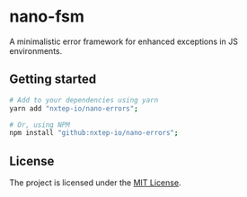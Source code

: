 nano-fsm
========

A minimalistic error framework for enhanced exceptions in JS environments.

## Getting started

```bash
# Add to your dependencies using yarn
yarn add "nxtep-io/nano-errors";

# Or, using NPM
npm install "github:nxtep-io/nano-errors";
```

## License

The project is licensed under the [MIT License](./LICENSE.md).
